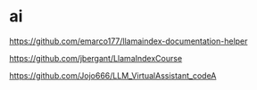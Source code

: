 # ai

https://github.com/emarco177/llamaindex-documentation-helper

https://github.com/jbergant/LlamaIndexCourse

https://github.com/Jojo666/LLM_VirtualAssistant_codeA

